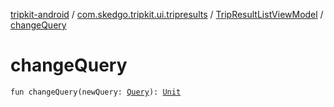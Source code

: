 [tripkit-android](../../index.md) / [com.skedgo.tripkit.ui.tripresults](../index.md) / [TripResultListViewModel](index.md) / [changeQuery](./change-query.md)

# changeQuery

`fun changeQuery(newQuery: `[`Query`](../../com.skedgo.tripkit.common.model/-query/index.md)`): `[`Unit`](https://kotlinlang.org/api/latest/jvm/stdlib/kotlin/-unit/index.html)